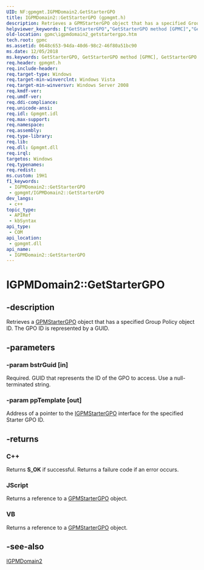 ```yaml
---
UID: NF:gpmgmt.IGPMDomain2.GetStarterGPO
title: IGPMDomain2::GetStarterGPO (gpmgmt.h)
description: Retrieves a GPMStarterGPO object that has a specified Group Policy object ID.
helpviewer_keywords: ["GetStarterGPO","GetStarterGPO method [GPMC]","GetStarterGPO method [GPMC]","IGPMDomain2 interface","IGPMDomain2 interface [GPMC]","GetStarterGPO method","IGPMDomain2.GetStarterGPO","IGPMDomain2::GetStarterGPO","gpmc.igpmdomain2_getstartergpo","gpmgmt/IGPMDomain2::GetStarterGPO"]
old-location: gpmc\igpmdomain2_getstartergpo.htm
tech.root: gpmc
ms.assetid: 0648c653-94da-40d6-98c2-46f80a51bc90
ms.date: 12/05/2018
ms.keywords: GetStarterGPO, GetStarterGPO method [GPMC], GetStarterGPO method [GPMC],IGPMDomain2 interface, IGPMDomain2 interface [GPMC],GetStarterGPO method, IGPMDomain2.GetStarterGPO, IGPMDomain2::GetStarterGPO, gpmc.igpmdomain2_getstartergpo, gpmgmt/IGPMDomain2::GetStarterGPO
req.header: gpmgmt.h
req.include-header: 
req.target-type: Windows
req.target-min-winverclnt: Windows Vista
req.target-min-winversvr: Windows Server 2008
req.kmdf-ver: 
req.umdf-ver: 
req.ddi-compliance: 
req.unicode-ansi: 
req.idl: Gpmgmt.idl
req.max-support: 
req.namespace: 
req.assembly: 
req.type-library: 
req.lib: 
req.dll: Gpmgmt.dll
req.irql: 
targetos: Windows
req.typenames: 
req.redist: 
ms.custom: 19H1
f1_keywords:
 - IGPMDomain2::GetStarterGPO
 - gpmgmt/IGPMDomain2::GetStarterGPO
dev_langs:
 - c++
topic_type:
 - APIRef
 - kbSyntax
api_type:
 - COM
api_location:
 - gpmgmt.dll
api_name:
 - IGPMDomain2::GetStarterGPO
---
```


# IGPMDomain2::GetStarterGPO


## -description

Retrieves a 
<a href="/previous-versions/windows/desktop/api/gpmgmt/nn-gpmgmt-igpmstartergpo">GPMStarterGPO</a> object that has a specified Group Policy object ID. The GPO ID is represented by a GUID.

## -parameters

### -param bstrGuid [in]

Required. GUID that represents the ID of the GPO to access. Use a null-terminated string.

### -param ppTemplate [out]

Address of a pointer to the 
<a href="/previous-versions/windows/desktop/api/gpmgmt/nn-gpmgmt-igpmstartergpo">IGPMStarterGPO</a> interface for the specified Starter GPO ID.

## -returns

<h3>C++</h3>
Returns <b>S_OK</b> if successful. Returns a failure code if an error occurs.

<h3>JScript</h3>
Returns a reference to a <a href="/previous-versions/windows/desktop/api/gpmgmt/nn-gpmgmt-igpmstartergpo">GPMStarterGPO</a> object.

<h3>VB</h3>
Returns a reference to a <a href="/previous-versions/windows/desktop/api/gpmgmt/nn-gpmgmt-igpmstartergpo">GPMStarterGPO</a> object.

## -see-also

<a href="/previous-versions/windows/desktop/api/gpmgmt/nn-gpmgmt-igpmdomain2">IGPMDomain2</a>

